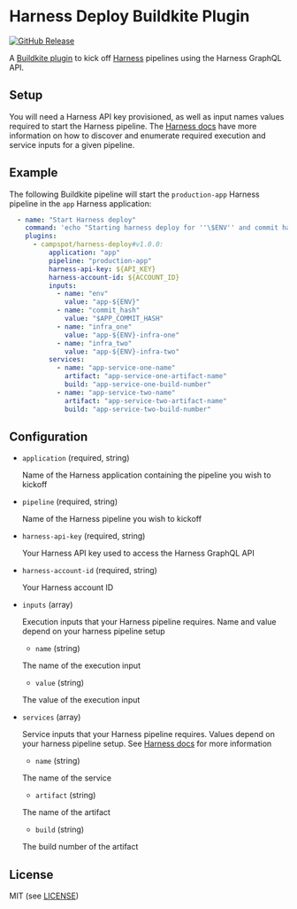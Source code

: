 # Harness Deploy Buildkite Plugin

[![GitHub Release](https://img.shields.io/github/release/campspot/harness-deploy-buildkite-plugin.svg)](https://github.com/campspot/harness-deploy-buildkite-plugin/releases)

A [Buildkite plugin](https://buildkite.com/docs/agent/v3/plugins) to kick off [Harness](https://harness.io/) pipelines using the Harness GraphQL API.

## Setup
You will need a Harness API key provisioned, as well as input names values required to start the Harness pipeline. 
The [Harness docs](https://docs.harness.io/article/s3leksekny-trigger-workflow-or-a-pipeline-using-api)
have more information on how to discover and enumerate required execution and service inputs for a given pipeline. 

## Example

The following Buildkite pipeline will start the `production-app` Harness pipeline in the `app` Harness application:

```yaml
  - name: "Start Harness deploy"
    command: 'echo "Starting harness deploy for ''\$ENV'' and commit hash ''\$APP_COMMIT_HASH''"'
    plugins:
      - campspot/harness-deploy#v1.0.0:
          application: "app"
          pipeline: "production-app"
          harness-api-key: ${API_KEY}
          harness-account-id: ${ACCOUNT_ID}
          inputs:
            - name: "env"
              value: "app-${ENV}"
            - name: "commit_hash"
              value: "$APP_COMMIT_HASH"
            - name: "infra_one"
              value: "app-${ENV}-infra-one"
            - name: "infra_two"
              value: "app-${ENV}-infra-two"
          services:
            - name: "app-service-one-name"
              artifact: "app-service-one-artifact-name"
              build: "app-service-one-build-number"
            - name: "app-service-two-name"
              artifact: "app-service-two-artifact-name"
              build: "app-service-two-build-number"
```

## Configuration

- `application` (required, string)

  Name of the Harness application containing the pipeline you wish to kickoff

- `pipeline` (required, string)

  Name of the Harness pipeline you wish to kickoff

- `harness-api-key` (required, string)

  Your Harness API key used to access the Harness GraphQL API

- `harness-account-id` (required, string)

  Your Harness account ID

- `inputs` (array)

  Execution inputs that your Harness pipeline requires. Name and value depend on your harness pipeline setup

  - `name` (string)

  The name of the execution input
  - `value` (string)

  The value of the execution input

- `services` (array)

  Service inputs that your Harness pipeline requires. Values depend on your harness pipeline setup. See [Harness docs](https://docs.harness.io/article/s3leksekny-trigger-workflow-or-a-pipeline-using-api) for more information

    - `name` (string)

  The name of the service

    - `artifact` (string)

  The name of the artifact

    - `build` (string)

  The build number of the artifact


## License

MIT (see [LICENSE](LICENSE))